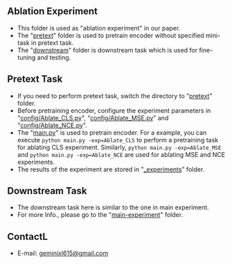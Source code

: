## Ablation Experiment
* This folder is used as "ablation experiment" in our paper.
* The "[pretext](./pretext)" folder is used to pretrain encoder without specified mini-task in pretext task.
* The "[downstream](./downstream)" folder is downstream task which is used for fine-tuning and testing.

## Pretext Task
* If you need to perform pretext task, switch the directory to "[pretext](./pretext)" folder.
* Before pretraining encoder, configure the experiment parameters in "[config/Ablate_CLS.py](./pretext/config/Ablate_CLS.py)", "[config/Ablate_MSE.py](./pretext/config/Ablate_MSE.py)" and "[config/Ablate_NCE.py](./pretext/config/Ablate_NCE.py)".
* The "[main.py](./pretext/main.py)" is used to pretrain encoder. For a example, you can execute `python main.py -exp=Ablate_CLS` to perform a pretraining task for ablating CLS experiment. Similarly, `python main.py -exp=Ablate_MSE` and `python main.py -exp=Ablate_NCE` are used for ablating MSE and NCE experiments.
* The results of the experiment are stored in "[_experiments](./pretext/_experiments)" folder.

## Downstream Task
* The downstream task here is similar to the one in main experiment.
* For more Info., please go to the "[main-experiment](../main-experiment)" folder.

## ContactL
* E-mail: [geminixl615@gmail.com](mailto:geminixl615@gmail.com)
